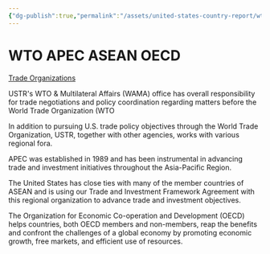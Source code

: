 ```yaml
---
{"dg-publish":true,"permalink":"/assets/united-states-country-report/wto-apec-asean-oecd/"}
---
```


# WTO APEC ASEAN OECD

[Trade Organizations](https://ustr.gov/issue-areas/trade-organizations)

USTR's WTO & Multilateral Affairs (WAMA) office has overall responsibility for trade negotiations and policy coordination regarding matters before the World Trade Organization (WTO

In addition to pursuing U.S. trade policy objectives through the World Trade Organization, USTR, together with other agencies, works with various regional fora.

APEC was established in 1989 and has been instrumental in advancing trade and investment initiatives throughout the Asia-Pacific Region.

The United States has close ties with many of the member countries of ASEAN and is using our Trade and Investment Framework Agreement with this regional organization to advance trade and investment objectives.

The Organization for Economic Co-operation and Development (OECD) helps countries, both OECD members and non-members, reap the benefits and confront the challenges of a global economy by promoting economic growth, free markets, and efficient use of resources.